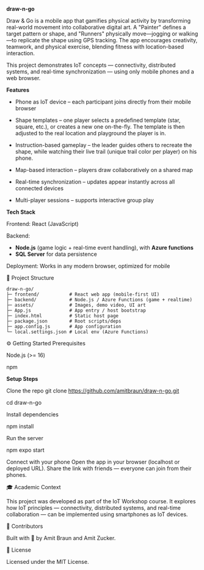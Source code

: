 **draw-n-go**

Draw & Go is a mobile app that gamifies physical activity by transforming real-world movement into collaborative digital art. 
A "Painter" defines a target pattern or shape, and "Runners" physically move—jogging or walking—to replicate the shape using GPS tracking.
The app encourages creativity, teamwork, and physical exercise, blending fitness with location-based interaction.


This project demonstrates IoT concepts — connectivity, distributed systems, and real-time synchronization — using only mobile phones and a web browser.

**Features**

- Phone as IoT device – each participant joins directly from their mobile browser

- Shape templates – one player selects a predefined template (star, square, etc.), or creates a new one on-the-fly. The template is then adjusted to the real location and playground the player is in.

- Instruction-based gameplay – the leader guides others to recreate the shape, while watching their live trail (unique trail color per player) on his phone.

- Map-based interaction – players draw collaboratively on a shared map

- Real-time synchronization – updates appear instantly across all connected devices

- Multi-player sessions – supports interactive group play


**Tech Stack**

Frontend: React (JavaScript)

Backend: 
- **Node.js** (game logic + real-time event handling), with **Azure functions**
- **SQL Server** for data persistence


Deployment: Works in any modern browser, optimized for mobile

📂 Project Structure
```
draw-n-go/
├─ frontend/           # React web app (mobile-first UI)
├─ backend/            # Node.js / Azure Functions (game + realtime)
├─ assets/             # Images, demo video, UI art
├─ App.js              # App entry / host bootstrap
├─ index.html          # Static host page
├─ package.json        # Root scripts/deps
├─ app.config.js       # App configuration
└─ local.settings.json # Local env (Azure Functions)
```

⚙️ Getting Started
Prerequisites

Node.js (>= 16)

npm

**Setup Steps**

Clone the repo
 git clone https://github.com/amitbraun/draw-n-go.git

cd draw-n-go

Install dependencies

 npm install

Run the server

 npm expo start


Connect with your phone
 Open the app in your browser (localhost or deployed URL).
 Share the link with friends — everyone can join from their phones.


🎓 Academic Context

This project was developed as part of the IoT Workshop course.
It explores how IoT principles — connectivity, distributed systems, and real-time collaboration — can be implemented using smartphones as IoT devices.

🤝 Contributors

Built with 💙 by Amit Braun
 and Amit Zucker.

📜 License

Licensed under the MIT License.
